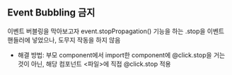 ## Event Bubbling 금지
이벤트 버블링을 막아보고자 event.stopPropagation() 기능을 하는 .stop을 이벤트 핸들러에 넣었으나, 
도무지 작동을 하지 않음
- 해결 방법: 부모 component에서 import한 component에 @click.stop을 거는 것이 아닌,
해당 컴포넌트 <파일>에 직접 @click.stop 적용 
